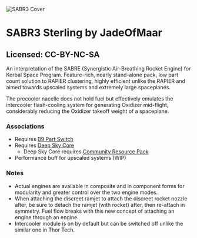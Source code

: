 ![SABR3 Cover](https://i.imgur.com/M1H6o1M.png)
# SABR3 Sterling by JadeOfMaar
## Licensed: CC-BY-NC-SA

An interpretation of the SABRE (Synergistic Air-Breathing Rocket Engine) for Kerbal Space Program. Feature-rich, nearly stand-alone pack, low part count solution to RAPIER clustering, highly efficient unlike the RAPIER and aimed towards upscaled systems and extremely large spaceplanes.

The precooler nacelle does not hold fuel but effectively emulates the intercooler flash-cooling system for generating Oxidizer mid-flight, considerably reducing the Oxidizer takeoff weight of a spaceplane.

### Associations
* Requires [B9 Part Switch](https://github.com/blowfishpro/B9PartSwitch/releases)
* Requires [Deep Sky Core](https://github.com/JadeOfMaar/DSCore/releases)
  * Deep Sky Core requires [Community Resource Pack](https://github.com/BobPalmer/CommunityResourcePack/releases)
* Performance buff for upscaled systems (WIP)

### Notes
* Actual engines are available in composite and in component forms for modularity and greater control over the two engine modes.
* When attaching the discreet ramjet to attach the discreet rocket nozzle after, be sure to detach the ramjet (with rocket) after, then re-attach in symmetry. Fuel flow breaks with this new concept of attaching an engine through an engine.
* Intercooler module is on by default but can be switched off unlike the similar one in Thor Tech.
